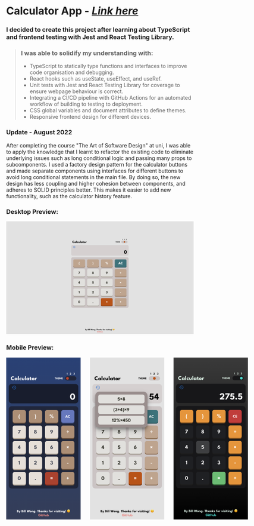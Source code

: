 # **Calculator App** - [_Link here_](https://ui-calculate.web.app)

### I decided to create this project after learning about TypeScript and frontend testing with Jest and React Testing Library.<br>

> ### I was able to solidify my understanding with:
>
> - TypeScript to statically type functions and interfaces to improve code organisation and debugging.
> - React hooks such as useState, useEffect, and useRef.
> - Unit tests with Jest and React Testing Library for coverage to ensure webpage behaviour is correct.
> - Integrating a CI/CD pipeline with GitHub Actions for an automated workflow of building to testing to deployment.
> - CSS global variables and document attributes to define themes.
> - Responsive frontend design for different devices.

### Update - August 2022

After completing the course "The Art of Software Design" at uni, I was able to apply the knowledge that I learnt to refactor the existing code to eliminate underlying issues such as long conditional logic and passing many props to subcomponents. I used a factory design pattern for the calculator buttons and made separate components using interfaces for different buttons to avoid long conditional statements in the main file. By doing so, the new design has less coupling and higher cohesion between components, and adheres to SOLID principles better. This makes it easier to add new functionality, such as the calculator history feature.

### Desktop Preview:

<img src="./images/desktop-img.png" width="700px">

### Mobile Preview:

<div style="width: 650px; display: flex; justify-content: space-between; flex-wrap: wrap;"> 
    <img src="./images/mobile-1.png" width="200px">
    <img src="./images/mobile-2.png" width="200px">
    <img src="./images/mobile-3.png" width="200px">
</div>

